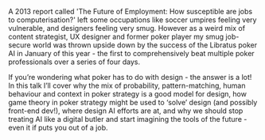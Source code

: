 A 2013 report called 'The Future of Employment: How susceptible are jobs to computerisation?' left some occupations like soccer umpires feeling very vulnerable, and designers feeling very smug. However as a weird mix of content strategist, UX designer and former poker player my smug job-secure world was thrown upside down by the success of the Libratus poker AI in January of this year - the first to comprehensively beat multiple poker professionals over a series of four days.

If you’re wondering what poker has to do with design - the answer is a lot! In this talk I’ll cover why the mix of probability, pattern-matching, human behaviour and context in poker strategy is a good model for design, how game theory in poker strategy might be used to ‘solve’ design (and possibly front-end dev!), where design AI efforts are at, and why we should stop treating AI like a digital butler and start imagining the tools of the future - even it if puts you out of a job.
